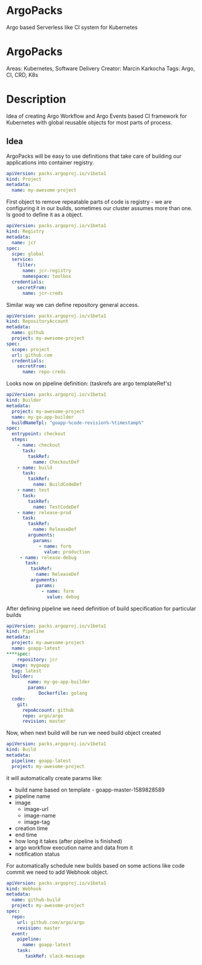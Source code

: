 # ArgoPacks
Argo based Serverless like CI system for Kubernetes

# ArgoPacks

Areas: Kubernetes, Software Delivery
Creator: Marcin Karkocha
Tags: Argo, CI, CRD, K8s

# Description

Idea of creating Argo Workflow and Argo Events based CI framework for Kubernetes with global reusable objects for most parts of process.

## Idea

ArgoPacks will be easy to use definitions that take care of building our applications into container registry.

```yaml
apiVersion: packs.argoproj.io/v1beta1
kind: Project
metadata:
  name: my-awesome-project
```

First object to remove repeatable parts of code is registry - we are configuring it in our builds, sometimes our cluster assumes more than one. Is good to define it as a object.

```yaml
apiVersion: packs.argoproj.io/v1beta1
kind: Registry
metadata: 
  name: jcr
spec:
  scpe: global
  service:
    filter: 
      name: jcr-registry
      namespace: toolbox
  credentials:
    secretFrom:
      name: jcr-creds
```

Similar way we can define repository general access. 

```yaml
apiVersion: packs.argoproj.io/v1beta1
kind: RepositoryAccount
metadata:
  name: github
  project: my-awesome-project
spec:
  scope: project
  url: github.com
  credentials:
    secretFrom:
      name: repo-creds
```

Looks now on pipeline definition: (taskrefs are argo templateRef's)

```yaml
apiVersion: packs.argoproj.io/v1beta1
kind: Builder
metadata:
  project: my-awesome-project
  name: my-go-app-builder
  buildNameTpl: "goapp-%code-revision%-%timestamp%"
spec:
  entrypoint: checkout
  steps:
    - name: checkout
      task:
        taskRef:
          name: CheckoutDef
    - name: build
      task:
        taskRef:
          name: BuildCodeDef
    - name: test
      task:
        taskRef:
          name: TestCodeDef
    - name: release-prod
      task:
        taskRef:
          name: ReleaseDef
        arguments:
          params:
            - name: form
              value: production
     - name: release-debug
       task:
         taskRef:
           name: ReleaseDef
         arguments:
           params:
             - name: form
               value: debug
```

After defining pipeline we need definition of build specification for particular builds

```yaml
apiVersion: packs.argoproj.io/v1beta1
kind: Pipeline
metadata:
  project: my-awesome-project
  name: goapp-latest
****spec:
	repository: jcr
  image: mygoapp
  tag: latest
  builder: 
		name: my-go-app-builder
		params:
			Dockerfile: golang
  code:
    git: 
      repoAccount: github
      repo: argo/argo
      revision: master
```

Now, when next build will be run we need build object created

```yaml
apiVersion: packs.argoproj.io/v1beta1
kind: Build
metadata:
  pipeline: goapp-latest
  project: my-awesome-project
```

it will automatically create params like:

- build name based on template - goapp-master-1589828589
- pipeline name
- image
    - image-url
    - image-name
    - image-tag
- creation time
- end time
- how long it takes (after pipeline is finished)
- argo workflow execution name and data from it
- notification status

For automatically schedule new builds based on some actions like code commit we need to add Webhook object.

```yaml
apiVersion: packs.argoproj.io/v1beta1
kind: Webhook
metadata:
  name: github-build
  project: my-awesome-project
spec:
  repo:
    url: github.com/argo/argo
    revision: master
  event:
    pipeline:
      name: goapp-latest
    task:
       taskRef: slack-message
```
